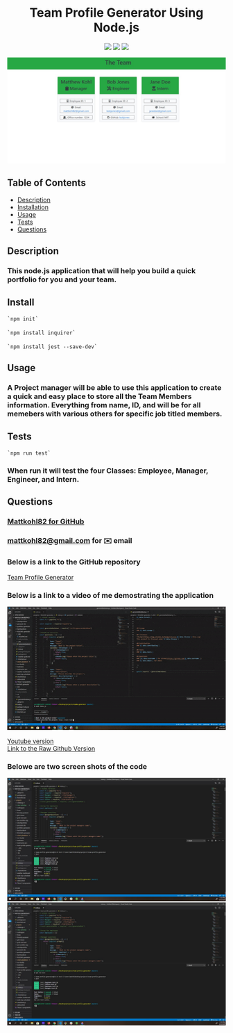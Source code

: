 <h1 align="center">Team Profile Generator Using Node.js</h1>

<p align="center">
<img src="https://img.shields.io/badge/Javascript-brightgreen"/>
<img src="https://img.shields.io/badge/Inquirer-red"/>
<img src="https://img.shields.io/badge/Node.js-success"/>
</p>

<p align="center">
<img src="./src/screenshot3.jpg" alt="final-product"/>
</p>


## Table of Contents
- [Description](#description)
- [Installation](#install)
- [Usage](#usage)
- [Tests](#tests)
- [Questions](#questions)

## Description
### This node.js application that will help you build a quick portfolio for you and your team.

## Install
```
`npm init`
  
`npm install inquirer`  

`npm install jest --save-dev`
```
## Usage
### A Project manager will be able to use this application to create a quick and easy place to store all the Team Members information. Everything from name, ID, and will be for all memebers with various others for specific job titled members.
          
## Tests
```
`npm run test`
```
### When run it will test the four Classes: Employee, Manager, Engineer, and Intern.

## Questions
### [Mattkohl82 for GitHub](https://github.com/Mattkohl82)  
### mattkohl82@gmail.com for ✉️ email 

### Below is a link to the GitHub repository   
[Team Profile Generator](https://github.com/mattkohl82/team-profile-generator)  

### Below is a link to a video of me demostrating the application 
![Tests Run and Passed](./src/demo.gif) 
  

[Youtube version](https://youtu.be/_ol9HeeB6to)  
[Link to the Raw Github Version](https://github.com/mattkohl82/team-profile-generator/blob/master/src/demo.webm)  





### Belowe are two screen shots of the code  

![Tests Run and Passed](./src/screenshot1.jpg) 
![Inquirer Questions Answered](./src/screenshot1.jpg)